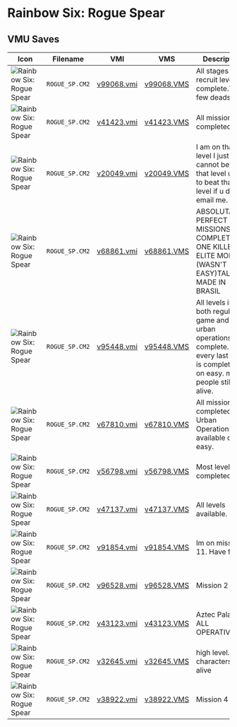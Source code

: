 # Rainbow Six: Rogue Spear

## VMU Saves

| Icon | Filename | VMI | VMS | Description |
|------|----------|-----|-----|-------------|
| ![Rainbow Six: Rogue Spear](../icons/ROGUE_SP.CM2.GIF) | `ROGUE_SP.CM2` | [v99068.vmi](v99068.vmi) | [v99068.VMS](v99068.VMS) | All stages in recruit level complete.Very few deads. 
| ![Rainbow Six: Rogue Spear](../icons/ROGUE_SP.CM2.GIF) | `ROGUE_SP.CM2` | [v41423.vmi](v41423.vmi) | [v41423.VMS](v41423.VMS) | All missions completed 
| ![Rainbow Six: Rogue Spear](../icons/ROGUE_SP.CM2.GIF) | `ROGUE_SP.CM2` | [v20049.vmi](v20049.vmi) | [v20049.VMS](v20049.VMS) | I am on tha 3rd level I just cannot beat that level u try to beat that level if u do email me. 
| ![Rainbow Six: Rogue Spear](../icons/ROGUE_SP.CM2.GIF) | `ROGUE_SP.CM2` | [v68861.vmi](v68861.vmi) | [v68861.VMS](v68861.VMS) | ABSOLUTALY PERFECT ALL MISSIONS COMPLETE NO ONE KILLED  ELITE MODE (WASN'T EASY)TALENTO MADE IN BRASIL 
| ![Rainbow Six: Rogue Spear](../icons/ROGUE_SP.CM2.GIF) | `ROGUE_SP.CM2` | [v95448.vmi](v95448.vmi) | [v95448.VMS](v95448.VMS) | All levels in both regular game and urban operations complete. every last level is complete. is on easy. most people still alive. 
| ![Rainbow Six: Rogue Spear](../icons/ROGUE_SP.CM2.GIF) | `ROGUE_SP.CM2` | [v67810.vmi](v67810.vmi) | [v67810.VMS](v67810.VMS) | All missions completed and Urban Operations available on easy.  
| ![Rainbow Six: Rogue Spear](../icons/ROGUE_SP.CM2.GIF) | `ROGUE_SP.CM2` | [v56798.vmi](v56798.vmi) | [v56798.VMS](v56798.VMS) | Most levels completed. 
| ![Rainbow Six: Rogue Spear](../icons/ROGUE_SP.CM2.GIF) | `ROGUE_SP.CM2` | [v47137.vmi](v47137.vmi) | [v47137.VMS](v47137.VMS) | All levels available.  
| ![Rainbow Six: Rogue Spear](../icons/ROGUE_SP.CM2.GIF) | `ROGUE_SP.CM2` | [v91854.vmi](v91854.vmi) | [v91854.VMS](v91854.VMS) | Im on mission 11. Have fun!!!! 
| ![Rainbow Six: Rogue Spear](../icons/ROGUE_SP.CM2.GIF) | `ROGUE_SP.CM2` | [v96528.vmi](v96528.vmi) | [v96528.VMS](v96528.VMS) | Mission  2 
| ![Rainbow Six: Rogue Spear](../icons/ROGUE_SP.CM2.GIF) | `ROGUE_SP.CM2` | [v43123.vmi](v43123.vmi) | [v43123.VMS](v43123.VMS) | Aztec Palace : ALL OPERATIVES 
| ![Rainbow Six: Rogue Spear](../icons/ROGUE_SP.CM2.GIF) | `ROGUE_SP.CM2` | [v32645.vmi](v32645.vmi) | [v32645.VMS](v32645.VMS) | high level. all characters still alive 
| ![Rainbow Six: Rogue Spear](../icons/ROGUE_SP.CM2.GIF) | `ROGUE_SP.CM2` | [v38922.vmi](v38922.vmi) | [v38922.VMS](v38922.VMS) | Mission 4 
